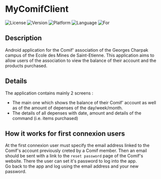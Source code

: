 # MyComifClient

![License](https://img.shields.io/badge/licence-MIT-gren "MIT License") 
![Version](https://img.shields.io/badge/version-1.0_dev-blue "Code Version")
![Platform](https://img.shields.io/badge/platform-Android-important "Platform")
![Language](https://img.shields.io/badge/language-Kotlin-blueviolet "Language")
![For](https://img.shields.io/badge/For-COMIF's%20users-yellow "For")

## Description
Android application for the Comif' association of the Georges Charpak campus of the Ecole des Mines de Saint-Etienne. This application aims to allow users of the association to view the balance of their account and the products purchased.

## Details
The application contains mainly 2 screens : 
  - The main one which shows the balance of their Comif' account as well as of the amount of depenses of the day/week/month.
  - The details of all depenses with date, amount and details of the command (i.e. items purchased)

## How it works for first connexion users

At the first connexion user must specify the email address linked to the Comif's account previously creted by a Comif member. Then an email should be sent with a link to the ```reset password``` page of the Comif's website. There the user can set it's password to log into the app.</br>
Go back to the app and log using the email address and your new password.
